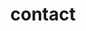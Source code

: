 ---
layout: page
permalink: /contact/
title: contact
description: how to reach me!
nav: true
nav_order: 9
---